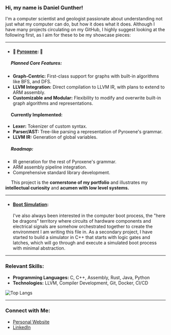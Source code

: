 ### Hi, my name is Daniel Gunther!

I'm a computer scientist and geologist passionate about understanding not just what my computer can do, but how it does what it does. Although I have many projects circulating on my GitHub, I highly suggest looking at the following first, as I aim for these to be my showcase pieces:

---

- #### 🌟 **[Pyroxene](https://github.com/dgunther2001/pyroxene_lang):** 🌟
##### &emsp; Planned Core Features:
- **Graph-Centric:** First-class support for graphs with built-in algorithms like BFS, and DFS.
- **LLVM Integration:** Direct compilation to LLVM IR, with plans to extend to ARM assembly.
- **Customizable and Modular:** Flexibility to modify and overwrite built-in graph algorithms and representations.

#### &emsp; Currently Implemented:
- **Lexer:** Tokenizer of custom syntax.
- **Parser/AST:** Tree-like parsing a representation of Pyroxene's grammar.
- **LLVM IR:** Generation of global variables.

##### &emsp; Roadmap:
- IR generation for the rest of Pyroxene's grammar.
- ARM assembly pipeline integration.
- Comprehensive standard library development.

&emsp; This project is the **cornerstone of my portfolio** and illustrates my **intellectual curiosity** and **acumen with low level systems.**

---

- #### [Boot Simulation](https://github.com/dgunther2001/BIOS_Hardware_Simulation):
  I've also always been interested in the computer boot process, the "here be dragons" territory where circuits of hardware components and electrical signals are somehow orchestrated together to create the environment I am writing this file in. As a secondary project, I have started to build a simulator in C++ that starts with logic gates and latches, which will go through and execute a simulated boot process with minimal abstraction.

---

### Relevant Skills:

- **Programming Languages:** C, C++, Assembly, Rust, Java, Python
- **Technologies:** LLVM, Compiler Development, Git, Docker, CI/CD

![Top Langs](https://github-readme-stats.vercel.app/api/top-langs/?username=dgunther2001&layout=compact&hide=javascript,html,scss)

---

### Connect with Me:

- [Personal Website](https://danielgunther.com)
- [LinkedIn](https://www.linkedin.com/in/daniel-gunther-1b035a221/)  

